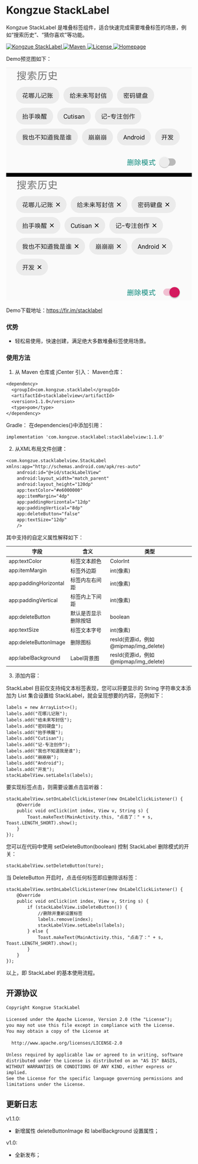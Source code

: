 # Kongzue StackLabel
Kongzue StackLabel 是堆叠标签组件，适合快速完成需要堆叠标签的场景，例如“搜索历史”、“猜你喜欢”等功能。

<a href="https://github.com/kongzue/StackLabel/">
<img src="https://img.shields.io/badge/StackLabel-1.1.0-green.svg" alt="Kongzue StackLabel">
</a>
<a href="https://bintray.com/myzchh/maven/StackLabel/1.1.0/link">
<img src="https://img.shields.io/badge/Maven-1.1-blue.svg" alt="Maven">
</a>
<a href="http://www.apache.org/licenses/LICENSE-2.0">
<img src="https://img.shields.io/badge/License-Apache%202.0-red.svg" alt="License">
</a>
<a href="http://www.kongzue.com">
<img src="https://img.shields.io/badge/Homepage-Kongzue.com-brightgreen.svg" alt="Homepage">
</a>

Demo预览图如下：

![StackLabel](https://github.com/kongzue/Res/raw/master/app/src/main/res/mipmap-xxxhdpi/stacklabel_demo.png)

Demo下载地址：https://fir.im/stacklabel

### 优势
- 轻松易使用，快速创建，满足绝大多数堆叠标签使用场景。

### 使用方法

1) 从 Maven 仓库或 jCenter 引入：
Maven仓库：
```
<dependency>
  <groupId>com.kongzue.stacklabel</groupId>
  <artifactId>stacklabelview</artifactId>
  <version>1.1.0</version>
  <type>pom</type>
</dependency>
```
Gradle：
在dependencies{}中添加引用：
```
implementation 'com.kongzue.stacklabel:stacklabelview:1.1.0'
```

2) 从XML布局文件创建：
```
<com.kongzue.stacklabelview.StackLabel xmlns:app="http://schemas.android.com/apk/res-auto"
    android:id="@+id/stackLabelView"
    android:layout_width="match_parent"
    android:layout_height="120dp"
    app:textColor="#e6000000"
    app:itemMargin="4dp"
    app:paddingHorizontal="12dp"
    app:paddingVertical="8dp"
    app:deleteButton="false"
    app:textSize="12dp"
    />
```

其中支持的自定义属性解释如下：

字段 | 含义 | 类型
---|---|---
app:textColor  | 标签文本颜色  | ColorInt
app:itemMargin  | 标签外边距  | int(像素)
app:paddingHorizontal  | 标签内左右间距  | int(像素)
app:paddingVertical  | 标签内上下间距  | int(像素)
app:deleteButton  | 默认是否显示删除按钮  | boolean
app:textSize  | 标签文本字号  | int(像素)
app:deleteButtonImage  | 删除图标  | resId(资源id，例如@mipmap/img_delete)
app:labelBackground  | Label背景图  | resId(资源id，例如@mipmap/img_delete)

3) 添加内容：

StackLabel 目前仅支持纯文本标签表现，您可以将要显示的 String 字符串文本添加为 List 集合设置给 StackLabel，就会呈现想要的内容，范例如下：
```
labels = new ArrayList<>();
labels.add("花哪儿记账");
labels.add("给未来写封信");
labels.add("密码键盘");
labels.add("抬手唤醒");
labels.add("Cutisan");
labels.add("记-专注创作");
labels.add("我也不知道我是谁");
labels.add("崩崩崩");
labels.add("Android");
labels.add("开发");
stackLabelView.setLabels(labels);
```

要实现标签点击，则需要设置点击监听器：
```
stackLabelView.setOnLabelClickListener(new OnLabelClickListener() {
    @Override
    public void onClick(int index, View v, String s) {
        Toast.makeText(MainActivity.this, "点击了：" + s, Toast.LENGTH_SHORT).show();
    }
});
```

您可以在代码中使用 setDeleteButton(boolean) 控制 StackLabel 删除模式的开关：
```
stackLabelView.setDeleteButton(ture);
```

当 DeleteButton 开启时，点击任何标签即应删除该标签：
```
stackLabelView.setOnLabelClickListener(new OnLabelClickListener() {
    @Override
    public void onClick(int index, View v, String s) {
        if (stackLabelView.isDeleteButton()) {
            //删除并重新设置标签
            labels.remove(index);
            stackLabelView.setLabels(labels);
        } else {
            Toast.makeText(MainActivity.this, "点击了：" + s, Toast.LENGTH_SHORT).show();
        }
    }
});
```

以上，即 StackLabel 的基本使用流程。

## 开源协议
```
Copyright Kongzue StackLabel

Licensed under the Apache License, Version 2.0 (the "License");
you may not use this file except in compliance with the License.
You may obtain a copy of the License at

  http://www.apache.org/licenses/LICENSE-2.0

Unless required by applicable law or agreed to in writing, software
distributed under the License is distributed on an "AS IS" BASIS,
WITHOUT WARRANTIES OR CONDITIONS OF ANY KIND, either express or implied.
See the License for the specific language governing permissions and
limitations under the License.
```

## 更新日志
v1.1.0:
- 新增属性 deleteButtonImage 和 labelBackground 设置属性；

v1.0:
- 全新发布；

